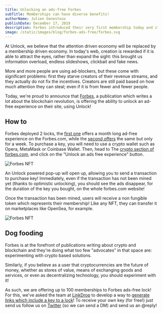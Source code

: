 ```yaml
---
title: Unlocking an ads-free Forbes
subTitle: Memberships can have diverse benefits!
authorName: Julien Genestoux
publishDate: December 17, 2019
description: Forbes introduced their very first membership today and it lets anyone with an ethereum wallet unlock an ads free experience
image: /static/images/blog/forbes-ads-free/forbes.svg
---
```


At Unlock, we believe that the attention driven economy will be replaced by a membership driven economy. In today's web, creation is rewarded if it is able to attract the eyes, rather than expand the sight: this brought us information overload, endless slideshows, clickbait and fake news.

More and more people are using ad-blockers, but these come with significant problems: first they starve creators of their revenue streams, and they actually do not fix the incentives. Creators are still paid based on how much attention they can steal; even if it is from fewer and fewer people.

Today, we're proud to announce that [Forbes](https://www.forbes.com/), a publication which writes a lot about the blockchain revolution, is offering the ability to unlock an ad-free experience on their site, using Unlock!

## How to

Forbes deployed 2 locks, the [first one](https://etherscan.io/token/0xf429bb8044bf4b21c65e3ec459eb3010197c6f82) offers a month long ad-free experience on the Forbes.com, while the [second offers](https://etherscan.io/token/0xb2b879764c649c7769f7c90845b0cb2a86add821) the same but only for a week. To purchase a key, you will need to use a crypto wallet such as Opera, MetaMask or Coinbase Wallet. Then, head to The [crypto section of forbes.com](https://www.forbes.com/crypto-blockchain), and click on the "Unlock an ads free experience" button.

![Forbes NFT](/static/images/blog/forbes-ads-free/unlock-forbes.png)

An Unlock powered pop-up will open up, allowing you to send a transaction to purchase key! Immediately, even if the transaction has not been mined yet (thanks to optimistic unlocking), you should see the ads disappear, for the duration of the key you bought, on the whole forbes.com website!

Once the transaction has been mined, users will receive a non fungible token which represents their membership! Like any NFT, they can transfer it on marketplaces like OpenSea, for example.

![Forbes NFT](/static/images/blog/forbes-ads-free/forbes-nft.png)

## Dog fooding

Forbes is at the forefront of publications writing about crypto and blockchain and they're doing what too few "advocates" in that space are: experimenting with crypto based solutions.

Similarly, if you believe as a user that cryptocurrencies are the future of money, whether as stores of value, means of exchanging goods and services, or even as decentralizing technology, you should experiment with it!

As such, we are offering up to 100 memberships to Forbes ads-free lock! For this, we've asked the team at [LinkDrop](https://linkdrop.io/) to develop a way to [generate links which include a key to a lock](https://github.com/LinkdropHQ/linkdrop-unlock)! To receive your own key (for free!) just send us follow us on [Twitter](https://twitter.com/unlockprotocol) (so we can send a DM) and send us an @reply!

